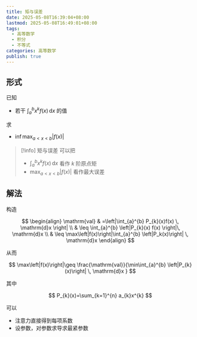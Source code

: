 ```yaml
---
title: 矩与误差
date: 2025-05-08T16:39:04+08:00
lastmod: 2025-05-08T16:49:01+08:00
tags:
  - 高等数学
  - 积分
  - 不等式
categories: 高等数学
publish: true
---
```


## 形式

已知

- 若干 $\int_{a}^{b} x^{k}f(x) \, \mathrm{d}x$ 的值

求

- $\inf \displaystyle\mathop{\max}_{a<x<b}\left|f(x)\right|$

> [!info] 矩与误差
> 可以把
>
> - $\int_{a}^{b} x^{k}f(x) \, \mathrm{d}x$ 看作 $k$ 阶原点矩
> - $\displaystyle\mathop{\max}_{a<x<b}\left|f(x)\right|$ 看作最大误差

## 解法

构造

$$
\begin{align}
\mathrm{val} & =\left|\int_{a}^{b} P_{k}(x)f(x) \, \mathrm{d}x \right| \\
 & \leq \int_{a}^{b} \left|P_{k}(x) f(x)
\right|\, \mathrm{d}x \\
 & \leq \max\left|f(x)\right|\int_{a}^{b} \left|P_k(x)\right| \, \mathrm{d}x
\end{align}
$$

从而

$$
\max\left|f(x)\right|\geq \frac{\mathrm{val}}{\min\int_{a}^{b} \left|P_{k}(x)\right| \, \mathrm{d}x }
$$

其中

$$
P_{k}(x)=\sum_{k=1}^{n} a_{k}x^{k}
$$

可以

- 注意力直接得到每项系数
- 设参数，对参数求导求最紧参数
